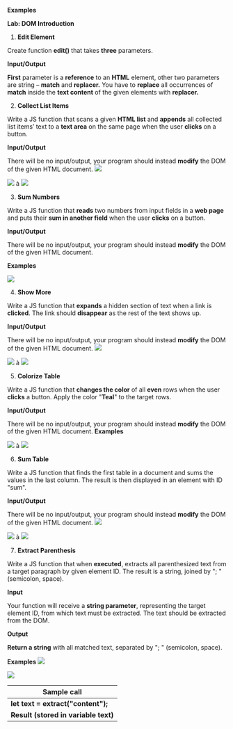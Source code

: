 ﻿**Examples** 

**Lab: DOM Introduction** 

1. **Edit Element**  

Create function **edit()** that takes **three** parameters. 

**Input/Output** 

**First** parameter is a **reference** to an **HTML** element, other two parameters are string – **match** and **replacer.** You have to **replace** all occurrences of **match** inside the **text content** of the given elements with **replacer.** 

2. **Collect List Items** 

Write a JS function that scans a given **HTML list** and **appends** all collected list items’ text to a **text area** on the same page when the user **clicks** on a button. 

**Input/Output** 

There will be no input/output, your program should instead **modify** the DOM of the given HTML document. ![](Aspose.Words.180cc235-fa33-4e43-a5c3-826ca0de2200.001.png)

![](Aspose.Words.180cc235-fa33-4e43-a5c3-826ca0de2200.002.png) à  ![](Aspose.Words.180cc235-fa33-4e43-a5c3-826ca0de2200.003.png)

3. **Sum Numbers** 

Write a JS function that **reads** two numbers from input fields in a **web page** and puts their **sum in another field** when the user **clicks** on a button. 

**Input/Output** 

There will be no input/output, your program should instead **modify** the DOM of the given HTML document. 

**Examples** 

![](Aspose.Words.180cc235-fa33-4e43-a5c3-826ca0de2200.004.png)

4. **Show More** 

Write a JS function that **expands** a hidden section of text when a link is **clicked**. The link should **disappear** as the rest of the text shows up. 

**Input/Output** 

There will be no input/output, your program should instead **modify** the DOM of the given HTML document. ![](Aspose.Words.180cc235-fa33-4e43-a5c3-826ca0de2200.001.png)

![](Aspose.Words.180cc235-fa33-4e43-a5c3-826ca0de2200.005.png) à  ![](Aspose.Words.180cc235-fa33-4e43-a5c3-826ca0de2200.006.png)

5. **Colorize Table** 

Write a JS function that **changes the color** of all **even** rows when the user **clicks** a button. Apply the color "**Teal**" to the target rows. 

**Input/Output** 

There will be no input/output, your program should instead **modify** the DOM of the given HTML document. **Examples** 

![](Aspose.Words.180cc235-fa33-4e43-a5c3-826ca0de2200.007.png) à  ![](Aspose.Words.180cc235-fa33-4e43-a5c3-826ca0de2200.008.png)

6. **Sum Table** 

Write a JS function that finds the first table in a document and sums the values in the last column. The result is then displayed in an element with ID "sum". 

**Input/Output** 

There will be no input/output, your program should instead **modify** the DOM of the given HTML document. ![](Aspose.Words.180cc235-fa33-4e43-a5c3-826ca0de2200.001.png)

![](Aspose.Words.180cc235-fa33-4e43-a5c3-826ca0de2200.009.png) à  ![](Aspose.Words.180cc235-fa33-4e43-a5c3-826ca0de2200.010.png)

7. **Extract Parenthesis** 

Write a JS function that when **executed**, extracts all parenthesized text from a target paragraph by given element ID. The result is a string, joined by "; " (semicolon, space). 

**Input** 

Your function will receive a **string parameter**, representing the target element ID, from which text must be extracted. The text should be extracted from the DOM. 

**Output** 

**Return a string** with all matched text, separated by "; " (semicolon, space). 

**Examples ![](Aspose.Words.180cc235-fa33-4e43-a5c3-826ca0de2200.001.png)**

![](Aspose.Words.180cc235-fa33-4e43-a5c3-826ca0de2200.011.png)



|**Sample call** |
| - |
|**let text = extract("content");** |
|**Result (stored in variable text)** |


